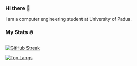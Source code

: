 ### Hi there 👋
I am a computer engineering student at University of Padua.

### My Stats :fire: 
<img src="https://komarev.com/ghpvc/?username=Sproc01&style=flat-square&color=blue" alt=""/>

[![GitHub Streak](http://github-readme-streak-stats.herokuapp.com?user=Sproc01&theme=transparent&hide_border=true&hide_current_streak=true)](https://git.io/streak-stats)

[![Top Langs](https://github-readme-stats.vercel.app/api/top-langs/?username=Sproc01)](https://github.com/anuraghazra/github-readme-stats)
<!--
**Sproc01/Sproc01** is a ✨ _special_ ✨ repository because its `README.md` (this file) appears on your GitHub profile.

Here are some ideas to get you started:

- 🔭 I’m currently working on ...
- 🌱 I’m currently learning ...
- 👯 I’m looking to collaborate on ...
- 🤔 I’m looking for help with ...
- 💬 Ask me about ...
- 📫 How to reach me: ...
- 😄 Pronouns: ...
- ⚡ Fun fact: ...
-->

